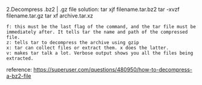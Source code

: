2.Decompress .bz2 | .gz file
solution:
	tar xjf filename.tar.bz2
	tar -xvzf filename.tar.gz
	tar xf archive.tar.xz

	f: this must be the last flag of the command, and the tar file must be immediately after. It tells tar the name and path of the compressed file.
	z: tells tar to decompress the archive using gzip
	x: tar can collect files or extract them. x does the latter.
	v: makes tar talk a lot. Verbose output shows you all the files being extracted.

reference:
	https://superuser.com/questions/480950/how-to-decompress-a-bz2-file